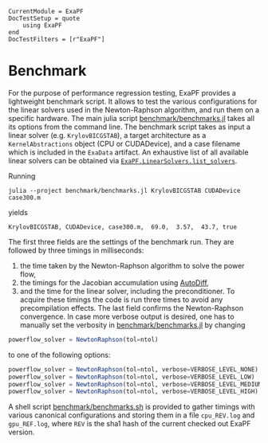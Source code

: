 
```@meta
CurrentModule = ExaPF
DocTestSetup = quote
    using ExaPF
end
DocTestFilters = [r"ExaPF"]
```

# Benchmark

For the purpose of performance regression testing, ExaPF provides a lightweight benchmark script. It allows to test the various configurations for the linear solvers used in the Newton-Raphson algorithm, and run them on a specific hardware. The main julia script [benchmark/benchmarks.jl](https://github.com/exanauts/ExaPF.jl/tree/master/benchmark/benchmarks.jl) takes all its options from the command line.
The benchmark script takes as input a linear solver (e.g. `KrylovBICGSTAB`), a target architecture as a `KernelAbstractions` object (CPU or CUDADevice), and a case filename which is included in the `ExaData` artifact. An exhaustive list of all available linear solvers can be obtained via [`ExaPF.LinearSolvers.list_solvers`](@ref).

Running
```
julia --project benchmark/benchmarks.jl KrylovBICGSTAB CUDADevice case300.m
```
yields
```
KrylovBICGSTAB, CUDADevice, case300.m,  69.0,  3.57,  43.7, true
```
The first three fields are the settings of the benchmark run. They are followed by three timings in milliseconds:
1. the time taken by the Newton-Raphson algorithm to solve the power flow,
2. the timings for the Jacobian accumulation using [AutoDiff](autodiff.md),
3. and the time for the linear solver, including the preconditioner.
To acquire these timings the code is run three times to avoid any precompilation effects. The last field confirms the Newton-Raphson convergence. In case more verbose output is desired, one has to manually set the verbosity in [benchmark/benchmarks.jl](https://github.com/exanauts/ExaPF.jl/tree/master/benchmark/benchmarks.jl) by changing
```julia
powerflow_solver = NewtonRaphson(tol=ntol)
```
to one of the following options:
```julia
powerflow_solver = NewtonRaphson(tol=ntol, verbose=VERBOSE_LEVEL_NONE)
powerflow_solver = NewtonRaphson(tol=ntol, verbose=VERBOSE_LEVEL_LOW)
powerflow_solver = NewtonRaphson(tol=ntol, verbose=VERBOSE_LEVEL_MEDIUM)
powerflow_solver = NewtonRaphson(tol=ntol, verbose=VERBOSE_LEVEL_HIGH)
```
A shell script [benchmark/benchmarks.sh](https://github.com/exanauts/ExaPF.jl/tree/master/benchmark/benchmarks.sh) is provided to gather timings with various canonical configurations and storing them in a file `cpu_REV.log` and `gpu_REF.log`, where `REV` is the sha1 hash of the current checked out ExaPF version.
